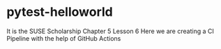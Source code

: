 # pytest-helloworld
It is the SUSE Scholarship Chapter 5 Lesson 6 
Here we are creating a CI Pipeline with the help of GitHub Actions